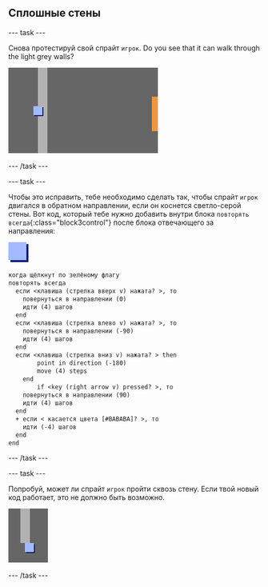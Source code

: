 ## Сплошные стены

--- task ---

Cнова протестируй свой спрайт `игрок`. Do you see that it can walk through the light grey walls?

![снимок экрана](images/world-walls.png)

--- /task ---

--- task ---

Чтобы это исправить, тебе необходимо сделать так, чтобы спрайт `игрок` двигался в обратном направлении, если он коснется светло-серой стены. Вот код, который тебе нужно добавить внутри блока `повторять всегда`{:class="block3control"} после блока отвечающего за направления:

![игрок](images/player.png)

```blocks3
когда щёлкнут по зелёному флагу
повторять всегда 
  если <клавиша (стрелка вверх v) нажата? >, то 
    повернуться в направлении (0)
    идти (4) шагов
  end
  если <клавиша (стрелка влево v) нажата? >, то 
    повернуться в направлении (-90)
    идти (4) шагов
  end
  если <клавиша (стрелка вниз v) нажата? > then
        point in direction (-180)
        move (4) steps
    end
        if <key (right arrow v) pressed? >, то 
    повернуться в направлении (90)
    идти (4) шагов
  end
  + если < касается цвета [#BABABA]? >, то 
    идти (-4) шагов
  end
end
```

--- /task ---

--- task ---

Попробуй, может ли спрайт `игрок` пройти сквозь стену. Если твой новый код работает, это не должно быть возможно.

![снимок экрана](images/world-walls-test.png)

--- /task ---